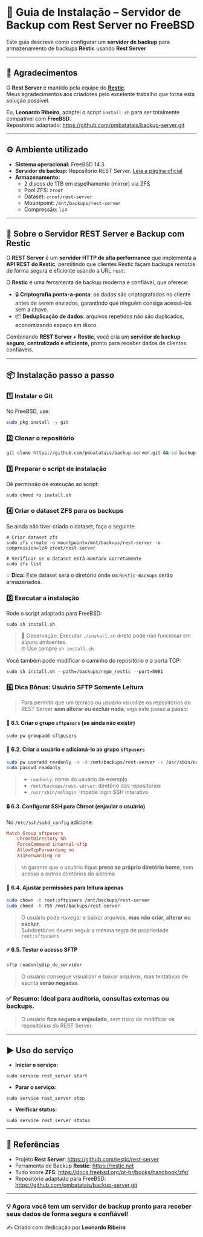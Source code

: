 # **🚀 Guia de Instalação – Servidor de Backup com Rest Server no FreeBSD**

Este guia descreve como configurar um **servidor de backup** para armazenamento de backups **Restic** usando **Rest Server** 

---

## **🙏 Agradecimentos**

O **Rest Server** é mantido pela equipe do [**Restic**](https://github.com/restic/rest-server).  
Meus agradecimentos aos criadores pelo excelente trabalho que torna esta solução possível.

Eu, **Leonardo Ribeiro**, adaptei o script `install.sh` para ser totalmente compatível com **FreeBSD**.  
Repositório adaptado: <https://github.com/pmbatatais/backup-server.git>

---

## **⚙️ Ambiente utilizado**

- **Sistema operacional:** FreeBSD 14.3
- **Servidor de backup:** Repositório REST Server. [Leia a página oficial](https://github.com/restic/rest-server)
- **Armazenamento:**
  - 2 discos de 1TB em espelhamento (mirror) via ZFS
  - Pool ZFS: `zroot`
  - Dataset: `zroot/rest-server`
  - Mountpoint: `/mnt/backups/rest-server`
  - Compressão: `lz4`

---

## **💾 Sobre o Servidor REST Server e Backup com Restic**

O **REST Server** é um **servidor HTTP de alta performance** que implementa a **API REST do Restic**, permitindo que clientes Restic façam backups remotos de forma segura e eficiente usando a URL `rest`:

O **Restic** é uma ferramenta de backup moderna e confiável, que oferece:

- 🔒 **Criptografia ponta-a-ponta**: os dados são criptografados no cliente antes de serem enviados, garantindo que ninguém consiga acessá-los sem a chave.
- 📦 **Deduplicação de dados**: arquivos repetidos não são duplicados, economizando espaço em disco.

Combinando **REST Server + Restic**, você cria um **servidor de backup seguro, centralizado e eficiente**, pronto para receber dados de clientes confiáveis.

---

## **📦 Instalação passo a passo**

### **1️⃣ Instalar o Git**

No FreeBSD, use:

```sh
sudo pkg install -y git
```

### **2️⃣ Clonar o repositório**

```sh
git clone https://github.com/pmbatatais/backup-server.git && cd backup-server
```

### **3️⃣ Preparar o script de instalação**

Dê permissão de execução ao script:

```shell
sudo chmod +x install.sh
```

### **4️⃣ Criar o dataset ZFS para os backups**

Se ainda não tiver criado o dataset, faça o seguinte:

```
# Criar dataset zfs
sudo zfs create -o mountpoint=/mnt/backups/rest-server -o compression=lz4 zroot/rest-server

# Verificar se o dataset está montado corretamente
sudo zfs list
```

💡 **Dica:** Este dataset será o diretório onde os `Restic-Backups` serão armazenados.

### **5️⃣ Executar a instalação**

Rode o script adaptado para FreeBSD:

```shell
sudo sh install.sh
```

> 📢 Observação: Executar `./install.sh` direto pode não funcionar em alguns ambientes. \
> 🤓 Use sempre `sh install.sh`.

Você também pode modificar o caminho do repositório e a porta TCP:

```shell
sudo sh install.sh --path=/backups/repo_restic --port=8081
```

### 6️⃣ **Dica Bônus: Usuário SFTP Somente Leitura**
> Para permitir que um técnico ou usuário visualize os repositórios do REST Server **sem alterar ou excluir nada**, siga este passo a passo:

#### 👥 6.1. Criar o grupo `sftpusers` (se ainda não existir)
```sh
sudo pw groupadd sftpusers
```

#### 👤 6.2. Criar o usuário e adicioná-lo ao grupo `sftpusers`

```sh
sudo pw useradd readonly -m -d /mnt/backups/rest-server -s /usr/sbin/nologin -G sftpusers
sudo passwd readonly
```
> - `readonly`: nome do usuário de exemplo  
> - `/mnt/backups/rest-server`: diretório dos repositórios  
> - `/usr/sbin/nologin`: impede login SSH interativo

#### 🔒 6.3. Configurar SSH para Chroot (enjaular o usuário)

No `/etc/ssh/sshd_config` adicione:

```conf
Match Group sftpusers
    ChrootDirectory %h
    ForceCommand internal-sftp
    AllowTcpForwarding no
    X11Forwarding no
```

> `%h` garante que o usuário fique **preso ao próprio diretório home**, sem acesso a outros diretórios do sistema

#### 📂 6.4. Ajustar permissões para leitura apenas

```sh
sudo chown -R root:sftpusers /mnt/backups/rest-server
sudo chmod -R 755 /mnt/backups/rest-server
```
> O usuário pode navegar e baixar arquivos, **mas não criar, alterar ou excluir**. \
> Subdiretórios devem seguir a mesma regra de propriedade `root:sftpusers`

#### ⚡ 6.5. Testar o acesso SFTP
```sh
sftp readonly@ip_do_servidor
```
> O usuário consegue visualizar e baixar arquivos, mas tentativas de escrita **serão negadas**.

### ✅ **Resumo:** Ideal para auditoria, consultas externas ou backups.  
> O usuário **fica seguro e enjaulado**, sem risco de modificar os repositórios do REST Server.

---

## **▶️ Uso do serviço**

- **Iniciar o serviço:**

```shell
sudo service rest_server start
```

- **Parar o serviço:**

```shell
sudo service rest_server stop
```

- **Verificar status:**

```shell
sudo service rest_server status
```

---

## **🔗 Referências**

- Projeto **Rest Server**: <https://github.com/restic/rest-server>
- Ferramenta de Backup **Restic**: <https://restic.net>
- Tudo sobre **ZFS**: <https://docs.freebsd.org/pt-br/books/handbook/zfs/>
- Repositório adaptado para FreeBSD: <https://github.com/pmbatatais/backup-server.git>

---

### 💡 Agora você tem um servidor de backup pronto para receber seus dados de forma segura e confiável!

✍️ Criado com dedicação por **Leonardo Ribeiro**  
